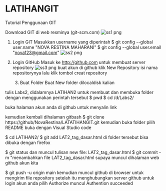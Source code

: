# LATIHANGIT

Tutorial Penggunaan GIT

Download GIT di web resminya (git-scm.com)
![ss1 png](https://user-images.githubusercontent.com/115637858/196013618-05148dc2-dd06-4874-9db3-afce3a35993c.png)


  1. Login GIT
 Masukkan username yang diperintah
 $ git config --global user.name "NOVA RESTINA MAHARANI"
 $ git config --global user.email "nova123@gmail.com"
 ![ss2 png](https://user-images.githubusercontent.com/115637858/196013921-a43080aa-f09d-473c-820b-2e5b967fb94c.png)
 
 2. Login GitHub
Masuk ke http://github.com untuk membuat server repository
![ss3 png](https://user-images.githubusercontent.com/115637858/196014052-f3a4612d-0290-4ad6-a813-6bd5a5c5cb58.png)
buat akun di github
klik New Repository
isi nama repositorynya
lalu klik tombol creat repository

    3. Buat Folder
Buat New folder dilocaldisk kalian

tulis Labs2, didalamnya LATIHAN2
untuk membuat dan membuka folder dengan menggunakan perintah tersebut
$ pwd
$ cd /d/Labs2/

buka halaman akun anda di github untuk menyalin link

kemudian kembali dihalaman gitbash
$ git clone https://github/NovaRestina/LATATIHANGIT.git
kemudian buka folder pilih README buka dengan Visual Studio code

$ cd LATIHAN2/
$ git add LAT2_tag_dasar.html di folder tersebut bisa dibuka dengan firefox

$ git status dan muncul tulisan new file: LAT2_tag_dasar.html
$ git commit -m "menambahkan file LAT2_tag_dasar.html supaya muncul dihalaman web github akun kita


$ git push -u origin main 
kemudian muncul github di browser untuk mengirim file repository
setelah itu menghubungkan server github untuk login akun anda
pilih Authorize
muncul Authention succeeded

 

